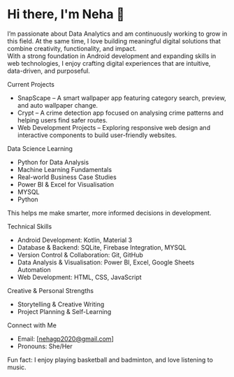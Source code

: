 # Hi there, I'm Neha 👋

I’m passionate about Data Analytics and am continuously working to grow in this field. At the same time, I love building meaningful digital solutions that combine creativity, functionality, and impact.  
With a strong foundation in Android development and expanding skills in web technologies, I enjoy crafting digital experiences that are intuitive, data-driven, and purposeful.

Current Projects

- SnapScape – A smart wallpaper app featuring category search, preview, and auto wallpaper change.  
- Crypt – A crime detection app focused on analysing crime patterns and helping users find safer routes.  
- Web Development Projects – Exploring responsive web design and interactive components to build user-friendly websites.  

Data Science Learning

- Python for Data Analysis  
- Machine Learning Fundamentals  
- Real-world Business Case Studies  
- Power BI & Excel for Visualisation
- MYSQL
- Python   

This helps me make smarter, more informed decisions in development.

Technical Skills

- Android Development: Kotlin, Material 3  
- Database & Backend: SQLite, Firebase Integration, MYSQL  
- Version Control & Collaboration: Git, GitHub  
- Data Analysis & Visualisation: Power BI, Excel, Google Sheets Automation  
- Web Development: HTML, CSS, JavaScript  

Creative & Personal Strengths

- Storytelling & Creative Writing  
- Project Planning & Self-Learning  

Connect with Me

- Email: [nehagp2020@gmail.com]  
- Pronouns: She/Her  

Fun fact: I enjoy playing basketball and badminton, and love listening to music.
